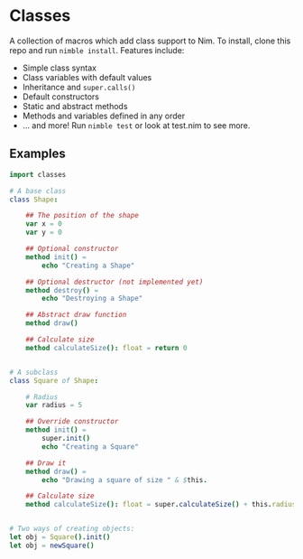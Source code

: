 # Classes

A collection of macros which add class support to Nim. To install, clone this repo and run `nimble install`. Features include:

- Simple class syntax
- Class variables with default values
- Inheritance and `super.calls()`
- Default constructors
- Static and abstract methods
- Methods and variables defined in any order
- ... and more! Run `nimble test` or look at test.nim to see more.

## Examples

```nim
import classes

# A base class
class Shape:

    ## The position of the shape
    var x = 0
    var y = 0

    ## Optional constructor
    method init() =
        echo "Creating a Shape"

    ## Optional destructor (not implemented yet)
    method destroy() =
        echo "Destroying a Shape"

    ## Abstract draw function
    method draw()

    ## Calculate size
    method calculateSize(): float = return 0


# A subclass
class Square of Shape:

    # Radius
    var radius = 5

    ## Override constructor
    method init() =
        super.init()
        echo "Creating a Square"

    ## Draw it
    method draw() =
        echo "Drawing a square of size " & $this.

    ## Calculate size
    method calculateSize(): float = super.calculateSize() + this.radius


# Two ways of creating objects:
let obj = Square().init()
let obj = newSquare()
```